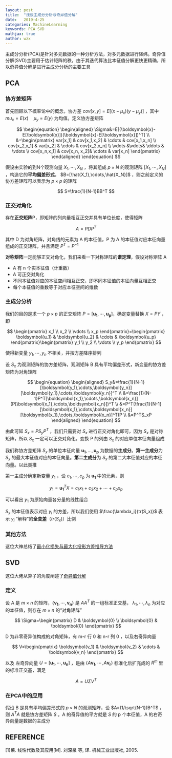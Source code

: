 ```yaml
---
layout: post
title:  "浅谈主成分分析与奇异值分解"
date:   2019-4-25
categories: MachineLearning
keywords: PCA SVD
mathjax: true
author: wzx
---
```


主成分分析(PCA)是针对多元数据的一种分析方法，对多元数据进行降纬。奇异值分解(SVD)主要用于估计矩阵的秩，由于其迭代算法比本征值分解更快更精确，所以奇异值分解是进行主成分分析的主要工具




## PCA
### 协方差矩阵
首先回顾以下概率论中的概念，协方差 $cov[x,y]=E[(x-\mu_x)(y-\mu_y)]$ ，其中 $mu_x=E(x)\quad \mu_y=E(y)$ 为均值。定义协方差矩阵

$$
\begin{equation}
\begin{aligned}
\Sigma&=E[(\boldsymbol{x}-E[\boldsymbol{x}])(\boldsymbol{x}-E[\boldsymbol{x}])^T] \\
&=\begin{pmatrix}
var[x_1] & cov[x_1,x_2] & \cdots & cov[x_1,x_n] \\
cov[x_2,x_1] & var[x_2] & \cdots & cov[x_2,x_n] \\
\vdots &\vdots& \ddots & \vdots \\
cov[x_n,x_1] & cov[x_n, x_2]& \cdots & var[x_n]
\end{pmatrix}
\end{aligned}
\end{equation}
$$

假设由实验的到N个观测向量 $X_1,\cdots,X_N$ ，将其组成 $p\times N$ 的观测矩阵 $[X_1,\cdots,X_N]$ ，构造它的**平均偏差形式**， $B=[\hat{X_1},\cdots,\hat{X_N}]$ ，则之前定义的协方差矩阵可以表示为 $p \times p$ 的矩阵

$$
S=\frac{1}{N-1}BB^T
$$

### 正交对角化
存在**正交矩阵**P，即矩阵的列向量相互正交并具有单位长度，使得矩阵

$$
A=PDP^T
$$

其中 D 为对角矩阵，对角线的元素为 A 的本征值，P 为 A 的本征值对应本征向量组成的正交矩阵，并且满足 $P^T=P^{-1}$

**对称矩阵**一定能够正交对角化，我们来看一下对称矩阵的**谱定理**，假设对称矩阵 A
- A 有 n 个实本征值（计重数）
- A 可正交对角化
- 不同本征值对应的本征空间相互正交，即不同本征值的本征向量互相正交
- 每个本征值的重数等于对应本征空间的维数

### 主成分分析
我们的目的是求一个 $p\times p$ 的正交矩阵 $P=[\boldsymbol{u_1},\cdots,\boldsymbol{u_p}]$，确定变量替换 $X=PY$ ，即

$$
\begin{pmatrix}
x_1  \\
x_2 \\
\vdots \\
x_p
\end{pmatrix}=\begin{pmatrix}
\boldsymbol{u_1} & \boldsymbol{u_2} & \cdots & \boldsymbol{u_p}
\end{pmatrix}\begin{pmatrix}
y_1  \\
y_2 \\
\vdots \\
y_p
\end{pmatrix}
$$

使得新变量 $y_1,\cdots,y_n$ 不相关，并按方差降序排列

设 $S_x$ 为观测矩阵的协方差矩阵，观测矩阵 B 具有平均偏差形式，新变量的协方差矩阵为对角矩阵

$$
\begin{equation}
\begin{aligned}
S_y&=\frac{1}{N-1}[\boldsymbol{y_1},\cdots,\boldsymbol{y_n}][\boldsymbol{y_1},\cdots,\boldsymbol{y_n}]^T \\
&=\frac{1}{N-1}P^T[\boldsymbol{x_1},\cdots,\boldsymbol{x_n}](P[\boldsymbol{x_1},\cdots,\boldsymbol{x_n}])^T \\
&=P^T(\frac{1}{N-1}[\boldsymbol{x_1},\cdots,\boldsymbol{x_n}][\boldsymbol{x_1},\cdots,\boldsymbol{x_n}]^T)P \\
&=P^TS_xP
\end{aligned}
\end{equation}
$$

由此可知 $S_x=PS_yP^T$ ，我们只需要对 $S_x$ 进行正交对角化即可，因为 $S_x$ 是对称矩阵，所以 $S_x$ 一定可以正交对角化。变换 P 的列由 $S_x$ 的对应单位本征向量组成

我们称协方差矩阵 $S_x$ 的单位本征向量 $\boldsymbol{u_1},\dots,\boldsymbol{u_p}$ 为数据的**主成分**。**第一主成分**为 $S_x$ 的最大本征值对应的本征向量。**第二主成分**为 $S_x$ 的第二大本征值对应的本征向量。以此类推

第一主成分确定新变量 $y_1$ ，设 $c_1,\cdots,c_p$ 为 $\boldsymbol{u_1}$ 中的元素，则

$$
y_1=\boldsymbol{u_1}^TX=c_1x_1+c_2x_2+\cdots+c_px_p
$$

可以看出 $y_1$ 为原始向量各分量的线性组合

$S_x$ 的本征值表示对应 $y_i$ 的方差，所以我们使用 $\frac{\lambda_i}{tr(S_x)}$ 表示 $y_i$ “解释”的**全变差**（$tr(S_x)$）比例

### 其他方法
这位大神总结了[最小化损失与最大化投影方差推导方法](http://chengfeng96.com/blog/2019/03/14/%E4%B8%BB%E6%88%90%E5%88%86%E5%88%86%E6%9E%90%EF%BC%88Principle-Component-Analysis-PCA%EF%BC%89%E6%B5%85%E8%B0%88/)

## SVD
这位大佬从算子的角度阐述了[奇异值分解](http://chengfeng96.com/blog/2019/01/30/%E7%BA%BF%E6%80%A7%E4%BB%A3%E6%95%B0%E4%B9%8B%E5%A5%87%E5%BC%82%E5%80%BC%E5%88%86%E8%A7%A3%E5%8F%8A%E5%85%B6%E5%BA%94%E7%94%A8/)
### 定义
设 A 是 $m\times n$ 的矩阵，$\{\boldsymbol{v_1},\cdots,\boldsymbol{v_n}\}$ 是 $AA^T$ 的一组标准正交基， $\lambda_1,\cdots,\lambda_n$ 为对应的本征值，则存在 $m\times n$ 的“对角矩阵”

$$
\Sigma=\begin{pmatrix}
D  & \boldsymbol{0} \\
\boldsymbol{0} & \boldsymbol{0}
\end{pmatrix}
$$

D 为非零奇异值构成的对角矩阵，有 m-r 行 0 和 n-r 列 0  ，以及右奇异向量

$$
V=\begin{pmatrix}
\boldsymbol{v_1}  & \boldsymbol{v_2} & \cdots & \boldsymbol{v_n}
\end{pmatrix}
$$

以及 左奇异向量 $U=[\boldsymbol{u_1},\cdots,\boldsymbol{u_n}]$ ，是由 $\{A\boldsymbol{v_1},\cdots,A\boldsymbol{v_r}\}$ 标准化后扩充成的 $R^m$ 里的标准正交基，满足

$$
A=U\Sigma V^T
$$

### 在PCA中的应用
假设 B 是具有平均偏差形式的 $p\times N$ 的观测矩阵，设 $A=(1/\sqrt{N-1})B^T$ ，则 $A^TA$ 就是协方差矩阵 $S$ 。A 的奇异值的平方就是 $S$ 的 p 个本征值，A 的右奇异向量是数据的主成分

## REFERENCE
[1]莱. 线性代数及其应用[M]. 刘深泉 等, 译. 机械工业出版社, 2005.
